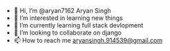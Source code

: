 - 👋 Hi, I’m @aryan7162 Aryan Singh
- 👀 I’m interested in learning new things
- 🌱 I’m currently learning full stack devlopment
- 💞️ I’m looking to collaborate on django
- 📫 How to reach me aryansingh.914539@gmail.com

<!---
aryan7162/aryan7162 is a ✨ special ✨ repository because its `README.md` (this file) appears on your GitHub profile.
You can click the Preview link to take a look at your changes.
--->
